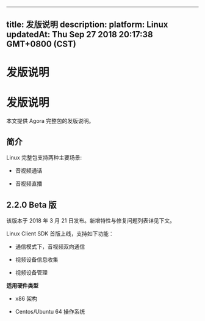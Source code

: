 
---
title: 发版说明
description: 
platform: Linux
updatedAt: Thu Sep 27 2018 20:17:38 GMT+0800 (CST)
---
# 发版说明
# 发版说明

本文提供 Agora 完整包的发版说明。

## **简介**

Linux 完整包支持两种主要场景:

-   音视频通话

-   音视频直播


## 2.2.0 Beta 版

该版本于 2018 年 3 月 21 日发布。新增特性与修复问题列表详见下文。

Linux Client SDK 首版上线，支持如下功能：

-   通信模式下，音视频双向通信

-   视频设备信息收集

-   视频设备管理


**适用硬件类型**

-   x86 架构

-   Centos/Ubuntu 64 操作系统




